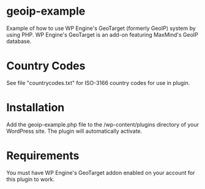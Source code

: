 # geoip-example
Example of how to use WP Engine's GeoTarget (formerly GeoIP) system by using PHP. WP Engine's GeoTarget is an add-on featuring MaxMind's GeoIP database.

# Country Codes
See file "countrycodes.txt" for ISO-3166 country codes for use in plugin.

# Installation
Add the geoip-example.php file to the /wp-content/plugins directory of your WordPress site. The plugin will automatically activate. 

# Requirements
You must have WP Engine's GeoTarget addon enabled on your account for this plugin to work.
